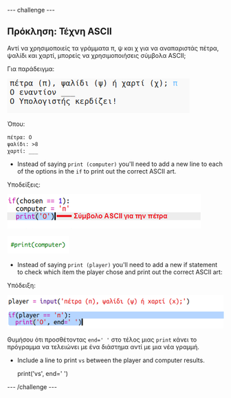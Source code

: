\--- challenge \---

## Πρόκληση: Τέχνη ASCII

Αντί να χρησιμοποιείς τα γράμματα π, ψ και χ για να αναπαριστάς πέτρα, ψαλίδι και χαρτί, μπορείς να χρησιμοποιήσεις σύμβολα ASCII;

Για παράδειγμα:

![screenshot](images/rps-ascii-challenge.png)

Όπου:

    πέτρα: O
    ψαλίδι: >8
    χαρτί: ___
    
    

+ Instead of saying `print (computer)` you'll need to add a new line to each of the options in the `if` to print out the correct ASCII art. 

Υποδείξεις:

![screenshot](images/rps-ascii-rock.png)

![screenshot](images/rps-comment-computer.png)

+ Instead of saying `print (player)` you'll need to add a new if statement to check which item the player chose and print out the correct ASCII art:

Υπόδειξη:

![screenshot](images/rps-player-ascii.png)

Θυμήσου ότι προσθέτοντας `end=' '` στο τέλος μιας `print` κάνει το πρόγραμμα να τελειώνει με ένα διάστημα αντί με μια νέα γραμμή.

+ Include a line to print `vs` between the player and computer results.

    print('vs', end=' ')
    

\--- /challenge \---